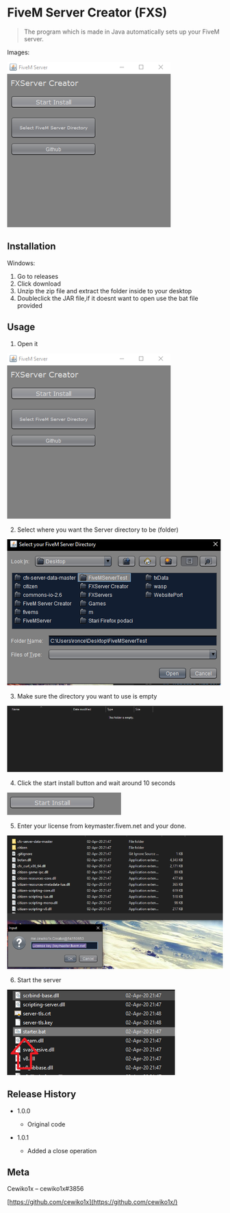 # FiveM Server Creator (FXS)
> The program which is made in Java automatically sets up your FiveM server.

Images:

![](header.png)

## Installation

Windows:

1. Go to releases
2. Click download
3. Unzip the zip file and extract the folder inside to your desktop
4. Doubleclick the JAR file,if it doesnt want to open use the bat file provided

## Usage

1. Open it

![](header.png)

2. Select where you want the Server directory to be (folder)

![](filebrowser.png)

3. Make sure the directory you want to use is empty

![](empty.PNG)

4. Click the start install button and wait around 10 seconds

![](install.PNG)

5. Enter your license from keymaster.fivem.net and your done.

![](license.PNG)

6. Start the server

![](starter2.PNG)

## Release History

* 1.0.0
    * Original code

* 1.0.1
    * Added a close operation

## Meta


Cewiko1x – cewiko1x#3856

[https://github.com/cewiko1x](https://github.com/cewiko1x/)

<!-- Markdown link & img dfn's -->
[npm-image]: https://img.shields.io/npm/v/datadog-metrics.svg?style=flat-square
[npm-url]: https://npmjs.org/package/datadog-metrics
[npm-downloads]: https://img.shields.io/npm/dm/datadog-metrics.svg?style=flat-square
[travis-image]: https://img.shields.io/travis/dbader/node-datadog-metrics/master.svg?style=flat-square
[travis-url]: https://travis-ci.org/dbader/node-datadog-metrics
[wiki]: https://github.com/yourname/yourproject/wiki
